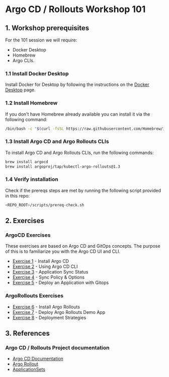 # Argo CD / Rollouts Workshop 101

## 1. Workshop prerequisites

For the 101 session we will require:

- Docker Desktop
- Homebrew
- Argo CLIs.

### 1.1 Install Docker Desktop

Install Docker for Desktop by following the instructions on the [Docker Desktop](https://docs.docker.com/get-started/#download-and-install-docker) page.

### 1.2 Install Homebrew

If you don't have Homebrew already available you can install it via the following command:

```sh
/bin/bash -c "$(curl -fsSL https://raw.githubusercontent.com/Homebrew/install/HEAD/install.sh)"
 ```
    
### 1.3 Install Argo CD and Argo Rollouts CLIs

To install Argo CD and Argo Rollouts CLIs, run the following commands:

```sh
brew install argocd
brew install argoproj/tap/kubectl-argo-rollouts@1.3
```

### 1.4 Verify installation

Check if the prereqs steps are met by running the following script
provided in this repo:

```bash
<REPO_ROOT>/scripts/prereq-check.sh
```
    
## 2. Exercises

### ArgoCD Exercises

These exercises are based on Argo CD and GitOps concepts. The purpose of this is to familiarize you with the Argo CD UI and CLI.

- [Exercise 1](exercise-101/exercise1.md) - Install Argo CD
- [Exercise 2](exercise-101/exercise2.md) - Using Argo CD CLI
- [Exercise 3](exercise-101/exercise3.md) - Application Sync Status
- [Exercise 4](exercise-101/exercise4.md) - Sync Policy & Options
- [Exercise 5](exercise-101/exercise5.md) - Deploy an Application with Gitops

### ArgoRollouts Exercises

- [Exercise 6](exercise-101/exercise6.md) - Install Argo Rollouts
- [Exercise 7](exercise-101/exercise7.md) - Deploy Argo Rollouts Demo App
- [Exercise 8](exercise-101/exercise8.md) - Deployment Strategies

## 3. References

### Argo CD / Rollouts Project documentation

- [Argo CD Documentation](https://argo-cd.readthedocs.io/)
- [Argo Rollout](https://argoproj.github.io)
- [ApplicationSets](https://argo-cd.readthedocs.io/en/stable/user-guide/application-set/)

